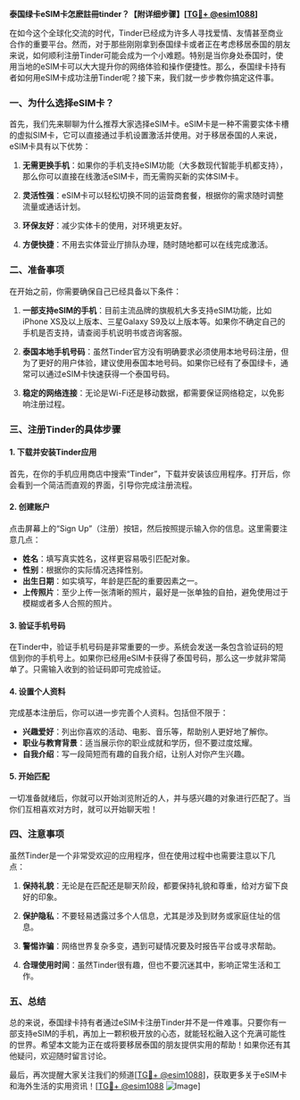 **泰国绿卡eSIM卡怎麽註冊tinder？【附详细步骤】[[TG💪+ @esim1088](https://t.me/s/esim1088)]**

在如今这个全球化交流的时代，Tinder已经成为许多人寻找爱情、友情甚至商业合作的重要平台。然而，对于那些刚刚拿到泰国绿卡或者正在考虑移居泰国的朋友来说，如何顺利注册Tinder可能会成为一个小难题。特别是当你身处泰国时，使用当地的eSIM卡可以大大提升你的网络体验和操作便捷性。那么，泰国绿卡持有者如何用eSIM卡成功注册Tinder呢？接下来，我们就一步步教你搞定这件事。

### 一、为什么选择eSIM卡？

首先，我们先来聊聊为什么推荐大家选择eSIM卡。eSIM卡是一种不需要实体卡槽的虚拟SIM卡，它可以直接通过手机设置激活并使用。对于移居泰国的人来说，eSIM卡具有以下优势：

1. **无需更换手机**：如果你的手机支持eSIM功能（大多数现代智能手机都支持），那么你可以直接在线激活eSIM卡，而无需购买新的实体SIM卡。
   
2. **灵活性强**：eSIM卡可以轻松切换不同的运营商套餐，根据你的需求随时调整流量或通话计划。

3. **环保友好**：减少实体卡的使用，对环境更友好。

4. **方便快捷**：不用去实体营业厅排队办理，随时随地都可以在线完成激活。

### 二、准备事项

在开始之前，你需要确保自己已经具备以下条件：

1. **一部支持eSIM的手机**：目前主流品牌的旗舰机大多支持eSIM功能，比如iPhone XS及以上版本、三星Galaxy S9及以上版本等。如果你不确定自己的手机是否支持，请查阅手机说明书或咨询客服。

2. **泰国本地手机号码**：虽然Tinder官方没有明确要求必须使用本地号码注册，但为了更好的用户体验，建议使用泰国本地号码。如果你已经有了泰国绿卡，通常可以通过eSIM卡快速获得一个泰国号码。

3. **稳定的网络连接**：无论是Wi-Fi还是移动数据，都需要保证网络稳定，以免影响注册过程。

### 三、注册Tinder的具体步骤

#### 1. 下载并安装Tinder应用

首先，在你的手机应用商店中搜索“Tinder”，下载并安装该应用程序。打开后，你会看到一个简洁而直观的界面，引导你完成注册流程。

#### 2. 创建账户

点击屏幕上的“Sign Up”（注册）按钮，然后按照提示输入你的信息。这里需要注意几点：

- **姓名**：填写真实姓名，这样更容易吸引匹配对象。
- **性别**：根据你的实际情况选择性别。
- **出生日期**：如实填写，年龄是匹配的重要因素之一。
- **上传照片**：至少上传一张清晰的照片，最好是一张单独的自拍，避免使用过于模糊或者多人合照的照片。

#### 3. 验证手机号码

在Tinder中，验证手机号码是非常重要的一步。系统会发送一条包含验证码的短信到你的手机号上。如果你已经用eSIM卡获得了泰国号码，那么这一步就非常简单了。只需输入收到的验证码即可完成验证。

#### 4. 设置个人资料

完成基本注册后，你可以进一步完善个人资料。包括但不限于：

- **兴趣爱好**：列出你喜欢的活动、电影、音乐等，帮助别人更好地了解你。
- **职业与教育背景**：适当展示你的职业成就和学历，但不要过度炫耀。
- **自我介绍**：写一段简短而有趣的自我介绍，让别人对你产生兴趣。

#### 5. 开始匹配

一切准备就绪后，你就可以开始浏览附近的人，并与感兴趣的对象进行匹配了。当你们互相喜欢对方时，就可以开始聊天啦！

### 四、注意事项

虽然Tinder是一个非常受欢迎的应用程序，但在使用过程中也需要注意以下几点：

1. **保持礼貌**：无论是在匹配还是聊天阶段，都要保持礼貌和尊重，给对方留下良好的印象。

2. **保护隐私**：不要轻易透露过多个人信息，尤其是涉及到财务或家庭住址的信息。

3. **警惕诈骗**：网络世界复杂多变，遇到可疑情况要及时报告平台或寻求帮助。

4. **合理使用时间**：虽然Tinder很有趣，但也不要沉迷其中，影响正常生活和工作。

### 五、总结

总的来说，泰国绿卡持有者通过eSIM卡注册Tinder并不是一件难事。只要你有一部支持eSIM的手机，再加上一颗积极开放的心态，就能轻松融入这个充满可能性的世界。希望本文能为正在或将要移居泰国的朋友提供实用的帮助！如果你还有其他疑问，欢迎随时留言讨论。

最后，再次提醒大家关注我们的频道[[TG💪+ @esim1088](https://t.me/s/esim1088)]，获取更多关于eSIM卡和海外生活的实用资讯！[[TG💪+ @esim1088](https://t.me/s/esim1088) ![Image](https://i.postimg.cc/4NQfJmqS/Snipaste-2025-05-13-00-14-12.png)]